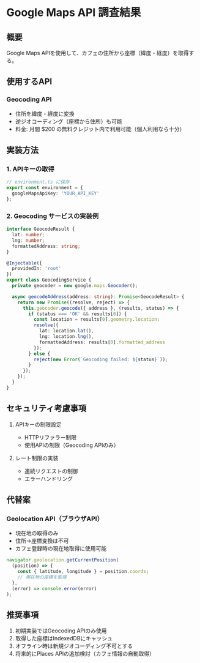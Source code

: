 # Google Maps API 調査結果

## 概要
Google Maps APIを使用して、カフェの住所から座標（緯度・経度）を取得する。

## 使用するAPI
### Geocoding API
- 住所を緯度・経度に変換
- 逆ジオコーディング（座標から住所）も可能
- 料金: 月間 $200 の無料クレジット内で利用可能（個人利用なら十分）

## 実装方法

### 1. APIキーの取得
```typescript
// environment.ts に保存
export const environment = {
  googleMapsApiKey: 'YOUR_API_KEY'
};
```

### 2. Geocoding サービスの実装例
```typescript
interface GeocodeResult {
  lat: number;
  lng: number;
  formattedAddress: string;
}

@Injectable({
  providedIn: 'root'
})
export class GeocodingService {
  private geocoder = new google.maps.Geocoder();

  async geocodeAddress(address: string): Promise<GeocodeResult> {
    return new Promise((resolve, reject) => {
      this.geocoder.geocode({ address }, (results, status) => {
        if (status === 'OK' && results[0]) {
          const location = results[0].geometry.location;
          resolve({
            lat: location.lat(),
            lng: location.lng(),
            formattedAddress: results[0].formatted_address
          });
        } else {
          reject(new Error(`Geocoding failed: ${status}`));
        }
      });
    });
  }
}
```

## セキュリティ考慮事項
1. APIキーの制限設定
   - HTTPリファラー制限
   - 使用APIの制限（Geocoding APIのみ）
   
2. レート制限の実装
   - 連続リクエストの制御
   - エラーハンドリング

## 代替案
### Geolocation API（ブラウザAPI）
- 現在地の取得のみ
- 住所→座標変換は不可
- カフェ登録時の現在地取得に使用可能

```typescript
navigator.geolocation.getCurrentPosition(
  (position) => {
    const { latitude, longitude } = position.coords;
    // 現在地の座標を取得
  },
  (error) => console.error(error)
);
```

## 推奨事項
1. 初期実装ではGeocoding APIのみ使用
2. 取得した座標はIndexedDBにキャッシュ
3. オフライン時は新規ジオコーディング不可とする
4. 将来的にPlaces APIの追加検討（カフェ情報の自動取得）